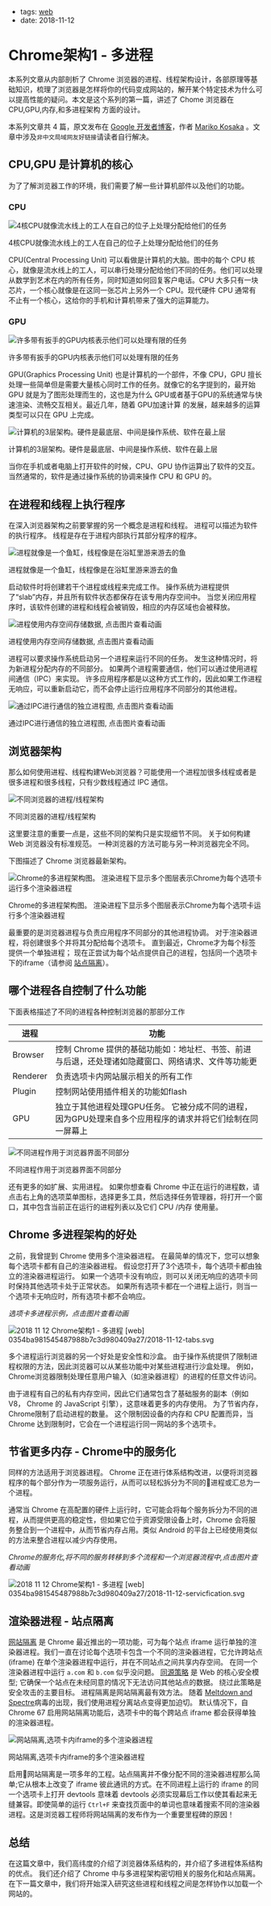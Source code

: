 - tags: [web](/tags.md#web)
- date: 2018-11-12

# Chrome架构1 - 多进程

本系列文章从内部剖析了 Chrome 浏览器的进程、线程架构设计，各部原理等基础知识，梳理了浏览器是怎样将你的代码变成网站的，解开某个特定技术为什么可以提高性能的疑问。本文是这个系列的第一篇，讲述了 Chome 浏览器在 CPU,GPU,内存,和多进程架构 方面的设计。

本系列文章共 4 篇，原文发布在 [Google 开发者博客](https://developers.google.com/web/updates/2018/09/inside-browser-part1)，作者 [Mariko Kosaka](https://twitter.com/kosamari) 。文章中涉及`非中文局域网友好链接`请读者自行解决。

## CPU,GPU 是计算机的核心

为了了解浏览器工作的环境，我们需要了解一些计算机部件以及他们的功能。

### CPU

![4核CPU就像流水线上的工人在自己的位子上处理分配给他们的任务](/images/2018-11-12-1.png)

4核CPU就像流水线上的工人在自己的位子上处理分配给他们的任务

CPU(Central Processing Unit) 可以看做是计算机的大脑。图中的每个 CPU 核心，就像是流水线上的工人，可以串行处理分配给他们不同的任务。他们可以处理从数学到艺术在内的所有任务，同时知道如何回复客户电话。CPU 大多只有一块芯片，一个核心就像是在这同一张芯片上另外一个 CPU。现代硬件 CPU 通常有不止有一个核心，这给你的手机和计算机带来了强大的运算能力。

### GPU

![许多带有扳手的GPU内核表示他们可以处理有限的任务](/images/2018-11-12-2.png)

许多带有扳手的GPU内核表示他们可以处理有限的任务

GPU(Graphics Processing Unit) 也是计算机的一个部件，不像 CPU，GPU 擅长处理一些简单但是需要大量核心同时工作的任务。就像它的名字提到的，最开始 GPU 就是为了图形处理而生的，这也是为什么 GPU或者基于GPU的系统通常与快速渲染、流畅交互相关。最近几年，随着 GPU加速计算 的发展，越来越多的运算类型可以只在 GPU 上完成。

![计算机的3层架构。硬件是最底层、中间是操作系统、软件在最上层](/images/2018-11-12-3.png)

计算机的3层架构。硬件是最底层、中间是操作系统、软件在最上层

当你在手机或者电脑上打开软件的时候，CPU、GPU 协作运算出了软件的交互。当然通常的，软件是通过操作系统的协调来操作 CPU 和 GPU 的。

## 在进程和线程上执行程序

在深入浏览器架构之前要掌握的另一个概念是进程和线程。 进程可以描述为软件的执行程序。 线程是存在于进程内部执行其部分程序的程序。

![进程就像是一个鱼缸，线程像是在浴缸里游来游去的鱼](/images/2018-11-12-4.png)

进程就像是一个鱼缸，线程像是在浴缸里游来游去的鱼

启动软件时将创建若干个进程或线程来完成工作。 操作系统为进程提供了“slab”内存，并且所有软件状态都保存在该专用内存空间中。 当您关闭应用程序时，该软件创建的进程和线程会被销毁，相应的内存区域也会被释放。

![进程使用内存空间存储数据, 点击图片查看动画](/images/2018-11-12-5.svg)

进程使用内存空间存储数据, 点击图片查看动画

进程可以要求操作系统启动另一个进程来运行不同的任务。 发生这种情况时，将为新进程分配内存的不同部分。 如果两个进程需要通信，他们可以通过使用进程间通信（IPC）来实现。 许多应用程序都是以这种方式工作的，因此如果工作进程无响应，可以重新启动它，而不会停止运行应用程序不同部分的其他进程。

![通过IPC进行通信的独立进程图, 点击图片查看动画](/images/2018-11-12-6.svg)

通过IPC进行通信的独立进程图, 点击图片查看动画

## 浏览器架构

那么如何使用进程、线程构建Web浏览器？可能使用一个进程加很多线程或者是很多进程和很多线程，只有少数线程通过 IPC 通信。

![不同浏览器的进程/线程架构](/images/2018-11-12-7.png)

不同浏览器的进程/线程架构

这里要注意的重要一点是，这些不同的架构只是实现细节不同。 关于如何构建 Web 浏览器没有标准规范。 一种浏览器的方法可能与另一种浏览器完全不同。

下图描述了 Chrome 浏览器最新架构。

![Chrome的多进程架构图。 渲染进程下显示多个图层表示Chrome为每个选项卡运行多个渲染器进程](/images/2018-11-12-8.png)

Chrome的多进程架构图。 渲染进程下显示多个图层表示Chrome为每个选项卡运行多个渲染器进程

最重要的是浏览器进程与负责应用程序不同部分的其他进程协调。 对于渲染器进程，将创建很多个并将其分配给每个选项卡。 直到最近，Chrome才为每个标签提供一个单独进程； 现在正尝试为每个站点提供自己的进程，包括同一个选项卡下的iframe（请参阅 [站点隔离](https://developers.google.com/web/updates/2018/09/inside-browser-part1#site-isolation)）。

## 哪个进程各自控制了什么功能

下面表格描述了不同的进程各种控制浏览器的那部分工作

进程|功能
--|--
Browser | 控制 Chrome 提供的基础功能如：地址栏、书签、前进与后退，还处理诸如隐藏窗口、网络请求、文件等功能更
Renderer | 负责选项卡内网站展示相关的所有工作
Plugin | 控制网站使用插件相关的功能如flash
GPU | 独立于其他进程处理GPU任务。 它被分成不同的进程，因为GPU处理来自多个应用程序的请求并将它们绘制在同一屏幕上

![不同进程作用于浏览器界面不同部分](/images/2018-11-12-9.png)

不同进程作用于浏览器界面不同部分

还有更多的如扩展、实用进程。 如果你想查看 Chrome 中正在运行的进程数，请点击右上角的选项菜单图标，选择更多工具，然后选择任务管理器，将打开一个窗口，其中包含当前正在运行的进程列表以及它们 CPU /内存 使用量。

## Chrome 多进程架构的好处

之前，我曾提到 Chrome 使用多个渲染器进程。 在最简单的情况下，您可以想象每个选项卡都有自己的渲染器进程。 假设您打开了3个选项卡，每个选项卡都由独立的渲染器进程运行。 如果一个选项卡没有响应，则可以关闭无响应的选项卡同时保持其他选项卡处于正常状态。 如果所有选项卡都在一个进程上运行，则当一个选项卡无响应时，所有选项卡都不会响应。

*选项卡多进程示例，点击图片查看动画*

![2018 11 12 Chrome架构1 - 多进程 [web] 0354ba981545487988b7c3d980409a27/2018-11-12-tabs.svg](/images/2018-11-12-10.svg)

多个进程运行浏览器的另一个好处是安全性和沙盒。 由于操作系统提供了限制进程权限的方法，因此浏览器可以从某些功能中对某些进程进行沙盒处理。 例如，Chrome浏览器限制处理任意用户输入（如渲染器进程）的进程的任意文件访问。

由于进程有自己的私有内存空间，因此它们通常包含了基础服务的副本（例如 V8， Chrome 的 JavaScript 引擎），这意味着更多的内存使用。 为了节省内存，Chrome限制了启动进程的数量。 这个限制因设备的内存和 CPU 配置而异，当Chrome 达到限制时，它会在一个进程运行同一网站的多个选项卡。

## 节省更多内存 - Chrome中的服务化

同样的方法适用于浏览器进程。 Chrome 正在进行体系结构改进，以便将浏览器程序的每个部分作为一项服务运行，从而可以轻松拆分为不同的进程或汇总为一个进程。

通常当 Chrome 在高配置的硬件上运行时，它可能会将每个服务拆分为不同的进程，从而提供更高的稳定性，但如果它位于资源受限设备上时，Chrome 会将服务整合到一个进程中，从而节省内存占用。类似 Android 的平台上已经使用类似的方法来整合进程以减少内存使用。

*Chrome的服务化,将不同的服务转移到多个流程和一个浏览器流程中,点击图片查看动画*

![2018 11 12 Chrome架构1 - 多进程 [web] 0354ba981545487988b7c3d980409a27/2018-11-12-servicfication.svg](/images/2018-11-12-11.svg)

## 渲染器进程 - 站点隔离

[网站隔离](https://developers.google.com/web/updates/2018/07/site-isolation) 是 Chrome 最近推出的一项功能，可为每个站点 iframe 运行单独的渲染器进程。我们一直在讨论每个选项卡包含一个不同的渲染器进程，它允许跨站点(iframe) 在单个渲染器进程中运行，并在不同站点之间共享内存空间。 在同一个渲染器进程中运行 `a.com` 和 `b.com` 似乎没问题。 [同源策略](https://developer.mozilla.org/en-US/docs/Web/Security/Same-origin_policy) 是 Web 的核心安全模型; 它确保一个站点在未经同意的情况下无法访问其他站点的数据。 绕过此策略是安全攻击的主要目标。 进程隔离是网站隔离最有效方法。 随着 [Meltdown and Spectre](https://developers.google.com/web/updates/2018/02/meltdown-spectre)病毒的出现，我们使用进程分离站点变得更加迫切。 默认情况下，自 Chrome 67 启用网站隔离功能后，选项卡中的每个跨站点 iframe 都会获得单独的渲染器进程。

![网站隔离,选项卡内iframe的多个渲染器进程](/images/2018-11-12-12.png)

网站隔离,选项卡内iframe的多个渲染器进程

启用网站隔离是一项多年的工程。站点隔离并不像分配不同的渲染器进程那么简单;它从根本上改变了 iframe 彼此通讯的方式。在不同进程上运行的 iframe 的同一个选项卡上打开 devtools 意味着 devtools 必须实现幕后工作以使其看起来无缝兼容。即使简单的运行 `Ctrl+F` 来查找页面中的单词也意味着搜索不同的渲染器进程。这是浏览器工程师将网站隔离的发布作为一个重要里程碑的原因！

## 总结

在这篇文章中，我们高纬度的介绍了浏览器体系结构的，并介绍了多进程体系结构的优点。 我们还介绍了 Chrome 中与多进程架构密切相关的服务化和站点隔离。 在下一篇文章中，我们将开始深入研究这些进程和线程之间是怎样协作以加载一个网站的。